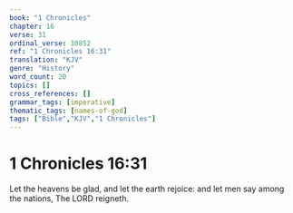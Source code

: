 ```yaml
---
book: "1 Chronicles"
chapter: 16
verse: 31
ordinal_verse: 10852
ref: "1 Chronicles 16:31"
translation: "KJV"
genre: "History"
word_count: 20
topics: []
cross_references: []
grammar_tags: [imperative]
thematic_tags: [names-of-god]
tags: ["Bible","KJV","1 Chronicles"]
---
```


# 1 Chronicles 16:31

Let the heavens be glad, and let the earth rejoice: and let men say among the nations, The LORD reigneth.
